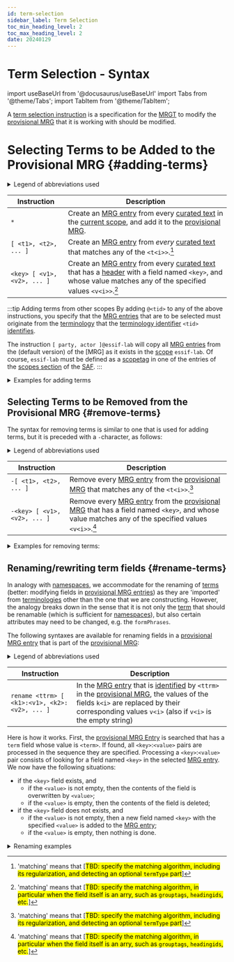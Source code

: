 ```yaml
---
id: term-selection
sidebar_label: Term Selection
toc_min_heading_level: 2
toc_max_heading_level: 2
date: 20240129
---
```


# Term Selection - Syntax

import useBaseUrl from '@docusaurus/useBaseUrl'
import Tabs from '@theme/Tabs';
import TabItem from '@theme/TabItem';

A [term selection instruction](@) is a specification for the [MRGT](@) to modify the [provisional MRG](@) that it is working with should be modified.

# Selecting Terms to be Added to the Provisional MRG {#adding-terms}

<details>
  <summary>Legend of abbreviations used</summary>

| Instruction | Description |
| ----------- | ----------- |
| `<tid>`     | a [terminology identifier](@) that [identifies](@) the [terminology](@) that the [MRGT](@) will use as its source. |
| `<t1>`, `<t2>` | a [term](@) (or a [formphrase](@) related to a [term](@)) |
| `<key>`     | the name of a field in the [header](@) of a [curated text](@), or in an [MRG entry](@) of the [MRG](@), whichever the [MRGT](@) uses as its source. |
| `<v1>`, `<v2>` | a text value  |

</details>

| Instruction | Description |
| ----------- | ----------- |
| `*`         | Create an [MRG entry](@) from every [curated text](@) in the [current scope](@), and add it to the [provisional MRG](@). |
| `[ <t1>, <t2>, ... ]` | Create an [MRG entry](@) from *every* [curated text](@) that matches  any of the `<t<i>>`.[^1] |
| `<key> [ <v1>, <v2>, ... ]` | Create an [MRG entry](@) from every [curated text](@) that has a [header](@) with a field named `<key>`, and whose value matches any of the specified values `<v<i>>`.[^2] |

[^1]: 'matching' means that [<mark>TBD: specify the matching algorithm, including its regularization, and detecting an optional `termType` part</mark>]

[^2]: 'matching' means that [<mark>TBD: specify the matching algorithm, in particular when the field itself is an arry, such as `grouptags`, `headingids`, etc.</mark>]

:::tip Adding terms from other scopes
By adding `@<tid>` to any of the above instructions, you specify that the [MRG entries](@) that are to be selected must originate from the [terminology](@) that the [terminology identifier](@) `<tid>` [identifies](@).

The instruction `[ party, actor ]@essif-lab` will copy all [MRG entries](@) from the (default version) of the [MRG] as it exists in the [scope](@) `essif-lab`. Of course, `essif-lab` must be defined as a [scopetag](@) in one of the entries of the [scopes section](/docs/specs/files/saf#scopes) of the [SAF](@).
:::

<details>
  <summary>Examples for adding terms</summary>

  | Syntax: | Meaning: |
  | :-----  | :------  |
  | term [actor]               | select every [term](@) in the [current scope](@), that is described by a [curated text](@) of which the [header](@) has a `term` field with the value `actor`. |
  | status[proposed,approved]  | select every [term](@) in the [current scope](@), that is described by a [curated text](@) of which the [header](@) has a `status` field with the value `proposed` or `approved`. |
  | somefield []               | select every [term](@) in the [current scope](@), that is described by a [curated text](@) of which the [header](@) has a `somefield` field that has no value specified. |
  | term [actor,party]@tev2:v1 | select every [term](@) in the [terminology](@) [identified](@) by `@tev2:v1`, that is described by an [MRG entry](@) (in the corresponding [MRG](@)) that has a `term` field with the value `actor` or `party`. |
  | grouptags[x,y,z]@essif-lab | select every [term](@) in the default [terminology](@) of [scope](@) `essif-lab`, that is described by an [MRG entry](@) (in the corresponding [MRG](@)) that has a `grouptags` field whose value is `x`, `y`, or `z`. |
  
</details>

## Selecting Terms to be Removed from the Provisional MRG {#remove-terms}

The syntax for removing terms is similar to one that is used for adding terms, but it is preceded with a `-`character, as follows:

<details>
  <summary>Legend of abbreviations used</summary>

| Instruction | Description |
| ----------- | ----------- |
| `<t1>`, `<t2>` | a [term](@) (or a [formphrase](@) related to a [term](@)) |
| `<key>`     | the name of a field in the [header](@) of a [curated text](@), or in an [MRG entry](@) of the [MRG](@), whichever the [MRGT](@) uses as its source. |
| `<v1>`, `<v2>` | a text value  |

</details>

| Instruction | Description |
| ----------- | ----------- |
| `-[ <t1>, <t2>, ... ]` | Remove every [MRG entry](@) from the [provisional MRG](@) that matches any of the `<t<i>>`.[^1] |
| `-<key> [ <v1>, <v2>, ... ]` | Remove every [MRG entry](@) from the [provisional MRG](@) that has a field named `<key>`, and whose value matches any of the specified values `<v<i>>`.[^2] |

<details>
  <summary>Examples for removing terms:</summary>

  | Syntax: | Meaning: |
  | :-----  | :------  |
  | -term [actor]              | remove all entries that have a `term` field whose value is `actor`. |
  | -status[proposed,approved] | remove all entries that have a `status` field whose value is `proposed` or `approved`. |
  | -grouptags[x,y,z]          | remove all entries that have a `grouptags` field of which one of the listed [grouptags](@) is `x`, `y`, or `z`. |
  | -somefield []              | remove all entries that have a `somefield` field that has no value specified. |

</details>

## Renaming/rewriting term fields {#rename-terms}

In analogy with [namespaces](https://en.wikipedia.org/wiki/Namespace), we accommodate for the renaming of [terms](@) (better: modifying fields in [provisional MRG entries](@)) as they are 'imported' from [terminologies](@) other than the one that we are constructing. However, the analogy breaks down in the sense that it is not only the [term](@) that should be renamable (which is sufficient for [namespaces](https://en.wikipedia.org/wiki/Namespace)), but also certain attributes may need to be changed, e.g. the `formPhrases`.

The following syntaxes are available for renaming fields in a [provisional MRG entry](@) that is part of the [provisional MRG](@):

<details>
  <summary>Legend of abbreviations used</summary>

| Instruction | Description |
| ----------- | ----------- |
| `<ttrm>` | is the value of the `term` field in the [MRG entry](@) of the [provisional MRG](@) that is selected for the renaming process, which may optionally be preceded with `<termType>:` (where `<termType>` would then be the value of the `termType` field in that [MRG entry](@)). Note that this value is an [identifier](@) for that [MRG entry](@). |
| `<k<i>>` | a text that corresponds with a field name in an [MRG entry](@) in the [provisional MRG](@), such as `formPhrases`, `glossaryText`, `grouptags`, `status`, etc. |
| `<v<i>>` | a text that will replace the existing text of the field identified by `<k<i>>`. If the text contains multiple words, it should be surrounded with quotes. |

</details>

| Instruction | Description |
| ----------- | ----------- |
| `rename <ttrm> [ <k1>:<v1>, <k2>:<v2>, ... ]` | In the [MRG entry](@) that is [identified](@) by `<ttrm>` in the [provisional MRG](@), the values of the fields `k<i>` are replaced by their corresponding values `v<i>` (also if `v<i>` is the empty string) |

Here is how it works. First, the [provisional MRG Entry](@) is searched that has a `term` field whose value is `<term>`. If found, all `<key>`:`<value>` pairs are processed in the sequence they are specified. Processing a `<key>`:`<value>` pair consists of looking for a field named `<key>` in the selected [MRG entry](@). We now have the following situations:

- if the `<key>` field exists, and
  - if the `<value>` is not empty, then the contents of the field is overwritten by `<value>`;
  - if the `<value>` is empty, then the contents of the field is deleted;
- if the `<key>` field does not exists, and
  - if the `<value>` is not empty, then a new field named `<key>` with the specified `<value>` is added to the [MRG entry](@);
  - if the `<value>` is empty, then nothing is done.

<details>
<summary>Renaming examples</summary>

- **`rename party [ status:accepted, glossaryText:"A natural person or a legal person" ]`**:
  - searches for the [provisional MRG entry](@) whose `term` field has value `party`, and (when found)
  - changes (or creates) its `status` field to so that it contains `accepted`, and 
  - changes (or creates) its `glossaryText` field to so that it contains `"A natural person or a legal person"`.

- **`rename party [ term:partij, formPhrases:"partij{en}", glossaryText:"Een natuurlijk persoon of een rechtspersoon" ]`**
  - searches for the [provisional MRG entry](@) whose `term` field has value `party`, and (when found)
  - changes (or creates) its `term` field to so that it contains `partij`;
  - changes (or creates) its `status` field to so that it contains `approved`.
  - changes (or creates) its `glossaryText` field to so that it contains `"A natural or legal person"`
  
- **`rename party [ glossaryText: ]`**
  - searches for the [provisional MRG entry](@) whose `term` field has value `party`, and (when found)
  - removes the contents from the `glossaryText` field if such a field exists.<br/>

</details>

